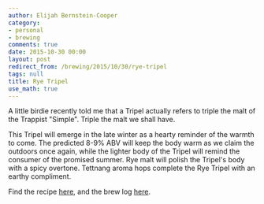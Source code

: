 ```yaml
---
author: Elijah Bernstein-Cooper
category:
- personal
- brewing
comments: true
date: 2015-10-30 00:00
layout: post
redirect_from: /brewing/2015/10/30/rye-tripel
tags: null
title: Rye Tripel
use_math: true
---
```


A little birdie recently told me that a Tripel actually refers to triple the
malt of the Trappist "Simple". Triple the malt we shall have. 

This Tripel will emerge in the late winter as a hearty reminder of the warmth to
come. The predicted 8-9\% ABV will keep the body warm as we claim the outdoors
once again, while the lighter body of the Tripel will remind the consumer of the
promised summer. Rye malt will polish the Tripel's body with a spicy overtone.
Tettnang aroma hops complete the Rye Tripel with an earthy compliment.

Find the recipe [here](https://www.brewtoad.com/recipes/rye-tripel-60bcec), and
the brew log
[here](https://www.brewtoad.com/recipes/rye-tripel-60bcec/brew-logs/138796).
